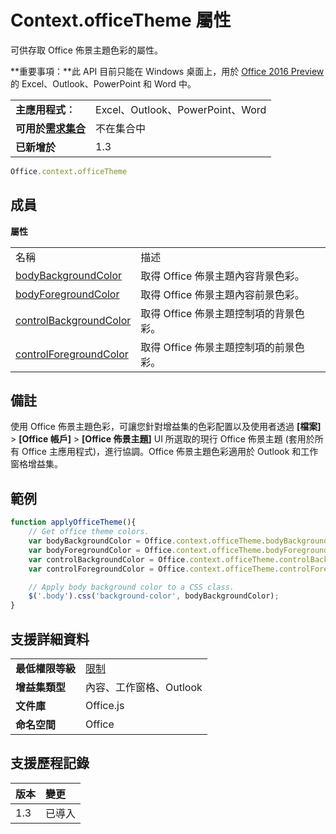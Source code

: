 
# <a name="context.officetheme-property"></a>Context.officeTheme 屬性
可供存取 Office 佈景主題色彩的屬性。

 **重要事項：**此 API 目前只能在 Windows 桌面上，用於 [Office 2016 Preview](https://products.office.com/en-us/office-2016-preview) 的 Excel、Outlook、PowerPoint 和 Word 中。


|||
|:-----|:-----|
|**主應用程式︰**|Excel、Outlook、PowerPoint、Word|
|**可用於[需求集合](../../docs/overview/specify-office-hosts-and-api-requirements.md)**|不在集合中|
|**已新增於**|1.3|



```js
Office.context.officeTheme
```


## <a name="members"></a>成員


**屬性**

|||
|:-----|:-----|
|名稱|描述|
|[bodyBackgroundColor ](../../reference/shared/office.context.bodybackgroundcolor.md)|取得 Office 佈景主題內容背景色彩。|
|[bodyForegroundColor](../../reference/shared/office.context.bodyforegroundcolor.md)|取得 Office 佈景主題內容前景色彩。|
|[controlBackgroundColor](../../reference/shared/office.context.controlbackgroundcolor.md)|取得 Office 佈景主題控制項的背景色彩。|
|[controlForegroundColor](../../reference/shared/office.context.controlforegroundcolor.md)|取得 Office 佈景主題控制項的前景色彩。|

## <a name="remarks"></a>備註

使用 Office 佈景主題色彩，可讓您針對增益集的色彩配置以及使用者透過 **[檔案]**  >  **[Office 帳戶]**  >  **[Office 佈景主題]** UI 所選取的現行 Office 佈景主題 (套用於所有 Office 主應用程式)，進行協調。Office 佈景主題色彩適用於 Outlook 和工作窗格增益集。


## <a name="example"></a>範例


```js
function applyOfficeTheme(){
    // Get office theme colors.
    var bodyBackgroundColor = Office.context.officeTheme.bodyBackgroundColor;
    var bodyForegroundColor = Office.context.officeTheme.bodyForegroundColor;
    var controlBackgroundColor = Office.context.officeTheme.controlBackgroundColor
    var controlForegroundColor = Office.context.officeTheme.controlForegroundColor;

    // Apply body background color to a CSS class.
    $('.body').css('background-color', bodyBackgroundColor);
}
```


## <a name="support-details"></a>支援詳細資料



|||
|:-----|:-----|
|**最低權限等級**|[限制](../../docs/develop/requesting-permissions-for-api-use-in-content-and-task-pane-add-ins.md)|
|**增益集類型**|內容、工作窗格、Outlook|
|**文件庫**|Office.js|
|**命名空間**|Office|

## <a name="support-history"></a>支援歷程記錄


|**版本**|**變更**|
|:-----|:-----|
|1.3|已導入|
